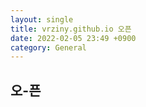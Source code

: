 ```yaml
---
layout: single
title: vrziny.github.io 오픈
date: 2022-02-05 23:49 +0900
category: General
---
```


## 오-픈
